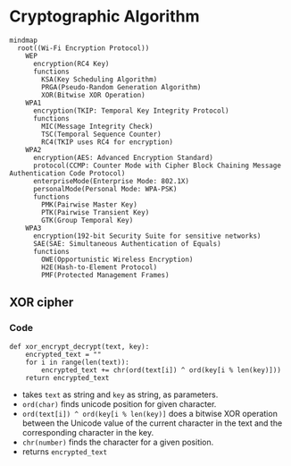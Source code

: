 # Cryptographic Algorithm

```mermaid
mindmap
  root((Wi-Fi Encryption Protocol))
    WEP
      encryption(RC4 Key)
      functions
        KSA(Key Scheduling Algorithm)
        PRGA(Pseudo-Random Generation Algorithm)
        XOR(Bitwise XOR Operation)
    WPA1
      encryption(TKIP: Temporal Key Integrity Protocol)
      functions
        MIC(Message Integrity Check)
        TSC(Temporal Sequence Counter)
        RC4(TKIP uses RC4 for encryption)
    WPA2
      encryption(AES: Advanced Encryption Standard)
      protocol(CCMP: Counter Mode with Cipher Block Chaining Message Authentication Code Protocol)
      enterpriseMode(Enterprise Mode: 802.1X)
      personalMode(Personal Mode: WPA-PSK)
      functions
        PMK(Pairwise Master Key)
        PTK(Pairwise Transient Key)
        GTK(Group Temporal Key)
    WPA3
      encryption(192-bit Security Suite for sensitive networks)
      SAE(SAE: Simultaneous Authentication of Equals)
      functions
        OWE(Opportunistic Wireless Encryption)
        H2E(Hash-to-Element Protocol)
        PMF(Protected Management Frames)

```

## XOR cipher

### Code

```
def xor_encrypt_decrypt(text, key):
    encrypted_text = ""
    for i in range(len(text)):
        encrypted_text += chr(ord(text[i]) ^ ord(key[i % len(key)]))
    return encrypted_text
```

- takes `text` as string and `key` as string, as parameters.
- `ord(char)` finds unicode position for given character.
- `ord(text[i]) ^ ord(key[i % len(key)]` does a bitwise XOR operation between the Unicode value of the current character in the text and the corresponding character in the key.
- `chr(number)` finds the character for a given position.
- returns `encrypted_text`
